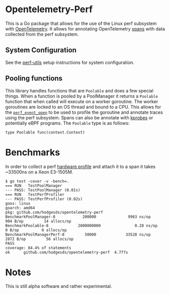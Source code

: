 # Opentelemetry-Perf
This is a Go package that allows for the use of the Linux perf subsystem with
[OpenTelemetry](https://opentelemetry.io/). It allows for annotating
OpenTelemetry [spans](https://godoc.org/go.opentelemetry.io/api/trace#Span)
with data collected from the perf subsystem.

## System Configuration
See the [perf-utils](https://github.com/hodgesds/perf-utils#setup) setup
instructions for system configuration.

## Pooling functions
This library handles functions that are `Poolable` and does a few special
things. When a function is pooled by a PoolManager it returns a `Poolable`
function that when called will execute on a worker goroutine. The worker
goroutines are locked to an OS thread and bound to a CPU. This allows for the
[`perf_event_open`](http://www.man7.org/linux/man-pages/man2/perf_event_open.2.html)
to be used to profile the goroutine and annotate traces using the perf
subsystem. Spans can also be annotate with
[kprobes](https://www.kernel.org/doc/html/latest/trace/kprobetrace.html) or
potentially eBPF programs. The `Poolable` type is as follows:

```
type Poolable func(context.Context)
```


# Benchmarks
In order to collect a perf [hardware
profile](https://godoc.org/github.com/hodgesds/perf-utils#HardwareProfile) and
attach it to a span it takes ~33500ns on a Xeon E3-1505M.

```
$ go test -cover -v -bench=.                                                                                                                                    
=== RUN   TestPoolManager
--- PASS: TestPoolManager (0.01s)
=== RUN   TestPerfProfiler
--- PASS: TestPerfProfiler (0.02s)
goos: linux
goarch: amd64
pkg: github.com/hodgesds/opentelemetry-perf
BenchmarkPoolManager-8            200000              9963 ns/op             904 B/op         14 allocs/op
BenchmarkPoolable-8             2000000000               0.28 ns/op            0 B/op          0 allocs/op
BenchmarkPoolManagerPerf-8         50000             33528 ns/op            2872 B/op         56 allocs/op
PASS
coverage: 84.4% of statements
ok      github.com/hodgesds/opentelemetry-perf  4.777s  
```

# Notes
This is still alpha software and rather experimental.
